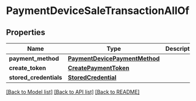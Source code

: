 # PaymentDeviceSaleTransactionAllOf

## Properties
Name | Type | Description | Notes
------------ | ------------- | ------------- | -------------
**payment_method** | [**PaymentDevicePaymentMethod**](PaymentDevicePaymentMethod.md) |  | 
**create_token** | [**CreatePaymentToken**](CreatePaymentToken.md) |  | [optional] 
**stored_credentials** | [**StoredCredential**](StoredCredential.md) |  | [optional] 

[[Back to Model list]](../README.md#documentation-for-models) [[Back to API list]](../README.md#documentation-for-api-endpoints) [[Back to README]](../README.md)


